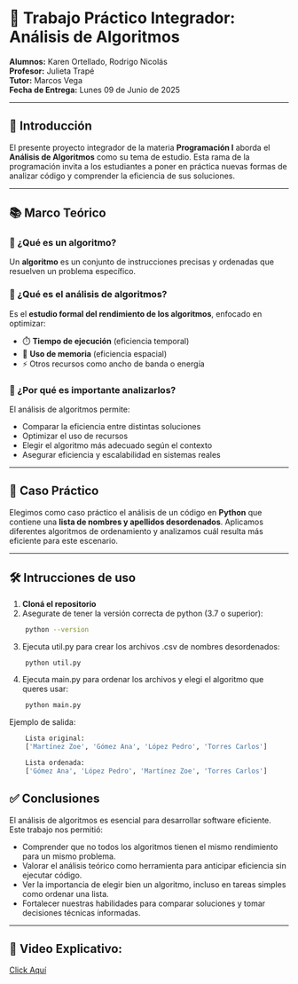 # 📘 Trabajo Práctico Integrador: Análisis de Algoritmos

**Alumnos:** Karen Ortellado, Rodrigo Nicolás  
**Profesor:** Julieta Trapé  
**Tutor:** Marcos Vega  
**Fecha de Entrega:** Lunes 09 de Junio de 2025

---

## 📌 Introducción

El presente proyecto integrador de la materia **Programación I** aborda el **Análisis de Algoritmos** como su tema de estudio. Esta rama de la programación invita a los estudiantes a poner en práctica nuevas formas de analizar código y comprender la eficiencia de sus soluciones.

---

## 📚 Marco Teórico

### 🔹 ¿Qué es un algoritmo?

Un **algoritmo** es un conjunto de instrucciones precisas y ordenadas que resuelven un problema específico.

### 🔹 ¿Qué es el análisis de algoritmos?

Es el **estudio formal del rendimiento de los algoritmos**, enfocado en optimizar:
- ⏱️ **Tiempo de ejecución** (eficiencia temporal)
- 🧠 **Uso de memoria** (eficiencia espacial)
- ⚡ Otros recursos como ancho de banda o energía

### 🔹 ¿Por qué es importante analizarlos?

El análisis de algoritmos permite:
- Comparar la eficiencia entre distintas soluciones
- Optimizar el uso de recursos
- Elegir el algoritmo más adecuado según el contexto
- Asegurar eficiencia y escalabilidad en sistemas reales

---

## 🧪 Caso Práctico

Elegimos como caso práctico el análisis de un código en **Python** que contiene una **lista de nombres y apellidos desordenados**. Aplicamos diferentes algoritmos de ordenamiento y analizamos cuál resulta más eficiente para este escenario.

---

## 🛠️ Intrucciones de uso  
1. **Cloná el repositorio**
2. Asegurate de tener la versión correcta de python (3.7 o superior):
```bash
    python --version
```
3. Ejecuta util.py para crear los archivos .csv de nombres desordenados:
```bash
    python util.py
```
4. Ejecuta main.py para ordenar los archivos y elegi el algoritmo que queres usar:
```bash
    python main.py
```

Ejemplo de salida:
```bash
    Lista original:
    ['Martínez Zoe', 'Gómez Ana', 'López Pedro', 'Torres Carlos']

    Lista ordenada:
    ['Gómez Ana', 'López Pedro', 'Martínez Zoe', 'Torres Carlos']
```

## ✅ Conclusiones

El análisis de algoritmos es esencial para desarrollar software eficiente. Este trabajo nos permitió:

- Comprender que no todos los algoritmos tienen el mismo rendimiento para un mismo problema.
- Valorar el análisis teórico como herramienta para anticipar eficiencia sin ejecutar código.
- Ver la importancia de elegir bien un algoritmo, incluso en tareas simples como ordenar una lista.
- Fortalecer nuestras habilidades para comparar soluciones y tomar decisiones técnicas informadas.

---

## 🎥 Video Explicativo:
[Click Aquí](https://www.youtube.com/watch?v=7NVEehWHk64)